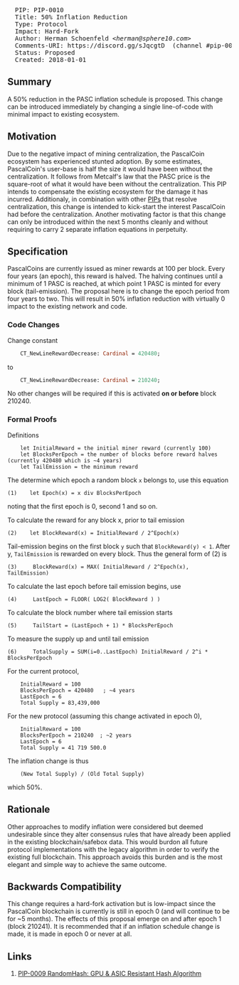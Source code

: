 <pre>
  PIP: PIP-0010
  Title: 50% Inflation Reduction
  Type: Protocol
  Impact: Hard-Fork
  Author: Herman Schoenfeld <i>&lt;herman@sphere10.com&gt;</i>
  Comments-URI: https://discord.gg/sJqcgtD  (channel #pip-0010)
  Status: Proposed
  Created: 2018-01-01
</pre>

## Summary

A 50% reduction in the PASC inflation schedule is proposed. This change can be introduced immediately by changing a single line-of-code with minimal impact to existing ecosystem.
 
## Motivation

Due to the negative impact of mining centralization, the PascalCoin ecosystem has experienced stunted adoption. By some estimates, PascalCoin's user-base is half the size it would have been without the centralization. It follows from Metcalf's law that the PASC price is the square-root of what it would have been without the centralization.  This PIP intends to compensate the existing ecosystem for the damage it has incurred. Additionaly, in combination with other [PIPs][1] that resolve centralization, this change is intended to kick-start the interest PascalCoin had before the centralization. Another motivating factor is that this change can only be introduced within the next 5 months cleanly and without requiring to carry 2 separate inflation equations in perpetuity.

## Specification

PascalCoins are currently issued as miner rewards at 100 per block. Every four years (an epoch), this reward is halved. The halving continues until a minimum of 1 PASC is reached, at which point 1 PASC is minted for every block (tail-emission). The proposal here is to change the epoch period from four years to two. This will result in 50% inflation reduction with virtually 0 impact to the existing network and code.

### Code Changes

Change constant
```pascal
    CT_NewLineRewardDecrease: Cardinal = 420480;
```

to
```pascal
    CT_NewLineRewardDecrease: Cardinal = 210240;
```

No other changes will be required if this is activated **on or before** block 210240.


### Formal Proofs

Definitions
```
    let InitialReward = the initial miner reward (currently 100)
    let BlocksPerEpoch = the number of blocks before reward halves (currently 420480 which is ~4 years)
    let TailEmission = the minimum reward 
```

The determine which epoch a random block ```x``` belongs to, use this equation
```
(1)    let Epoch(x) = x div BlocksPerEpoch
```

noting that the first epoch is 0, second 1 and so on.

To calculate the reward for any block x, prior to tail emission
```
(2)    let BlockReward(x) = InitialReward / 2^Epoch(x)
```

Tail-emission begins on the first block ```y``` such that ```BlockReward(y) < 1```. After y, ```TailEmission``` is rewarded on every block. Thus the general form of (2) is
```
(3)     BlockReward(x) = MAX( InitialReward / 2^Epoch(x), TailEmission)
```

To calculate the last epoch before tail emission begins, use
```
(4)     LastEpoch = FLOOR( LOG2( BlockReward ) )
```

To calculate the block number where tail emission starts
```
(5)     TailStart = (LastEpoch + 1) * BlocksPerEpoch
```

To measure the supply up and until tail emission
```
(6)     TotalSupply = SUM(i=0..LastEpoch) InitialReward / 2^i * BlocksPerEpoch
```

For the current protocol,
```
    InitialReward = 100
    BlocksPerEpoch = 420480   ; ~4 years
    LastEpoch = 6
    Total Supply = 83,439,000
```

For the new protocol (assuming this change activated in epoch 0),
```
    InitialReward = 100
    BlocksPerEpoch = 210240  ; ~2 years
    LastEpoch = 6
    Total Supply = 41 719 500.0
```

The inflation change is thus
```
    (New Total Supply) / (Old Total Supply)
```

which 50%. 


## Rationale

Other approaches to modify inflation were considered but deemed undesirable since they alter consensus rules that have already been applied in the existing blockchain/safebox data. This would burdon all future protocol implementations with the legacy algorithm in order to verify the existing full blockchain. This approach avoids this burden and is the most elegant and simple way to achieve the same outcome. 

## Backwards Compatibility

This change requires a hard-fork activation but is low-impact since the PascalCoin blockchain is currently is still in epoch 0 (and will continue to be for ~5 months). The effects of this proposal emerge on and after epoch 1 (block 210241). It is recommended that if an inflation schedule change is made, it is made in epoch 0 or never at all. 

## Links

1. [PIP-0009 RandomHash: GPU & ASIC Resistant Hash Algorithm][1]

[1]: https://github.com/PascalCoin/PascalCoin/blob/master/PIP/PIP-0009.md
